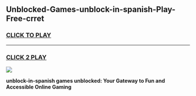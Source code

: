 
## Unblocked-Games-unblock-in-spanish-Play-Free-crret
<h3>
<a href="https://premium76.site?title=unblock-in-spanish&ref=19M">CLICK TO PLAY</a></h3>
<hr>

<h3>
<a href="https://premium76.site?title=unblock-in-spanish&ref=19M">CLICK 2 PLAY</a>
  
</h3>

<a href="https://premium76.site?title=unblock-in-spanish&ref=19M"><img src="https://clearcache.store/games.png"></a>


**unblock-in-spanish games unblocked: Your Gateway to Fun and Accessible Online Gaming**

